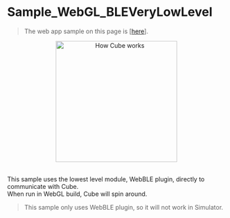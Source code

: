 # Sample_WebGL_BLEVeryLowLevel

>  The web app sample on this page is [[here](https://morikatron.github.io/t4u/sample/webgl/web-plugin)].

<div align="center">
<img height=280 src="../../../../../../docs/res/samples/real.gif" title="How Cube works" alt="How Cube works">
</div>

<br>

This sample uses the lowest level module, WebBLE plugin, directly to communicate with Cube.<br>
When run in WebGL build, Cube will spin around.

> This sample only uses WebBLE plugin, so it will not work in Simulator.

